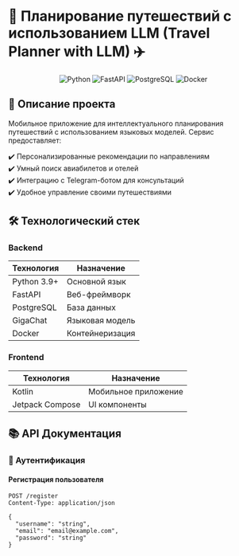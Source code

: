 # 🧸 Планирование путешествий с использованием LLM (Travel Planner with LLM) ✈️

<div align="center">
  <img src="https://img.shields.io/badge/Python-3.9+-blue?logo=python" alt="Python">
  <img src="https://img.shields.io/badge/FastAPI-0.68+-green?logo=fastapi" alt="FastAPI">
  <img src="https://img.shields.io/badge/PostgreSQL-13+-blue?logo=postgresql" alt="PostgreSQL">
  <img src="https://img.shields.io/badge/Docker-20.10+-blue?logo=docker" alt="Docker">
</div>

## 📝 Описание проекта
Мобильное приложение для интеллектуального планирования путешествий с использованием языковых моделей. Сервис предоставляет:

✔️ Персонализированные рекомендации по направлениям  
✔️ Умный поиск авиабилетов и отелей  
✔️ Интеграцию с Telegram-ботом для консультаций  
✔️ Удобное управление своими путешествиями  

## 🛠 Технологический стек

### Backend
| Технология | Назначение |
|------------|------------|
| Python 3.9+ | Основной язык |
| FastAPI | Веб-фреймворк |
| PostgreSQL | База данных |
| GigaChat | Языковая модель |
| Docker | Контейнеризация |

### Frontend
| Технология | Назначение |
|------------|------------|
| Kotlin | Мобильное приложение |
| Jetpack Compose | UI компоненты |

## 📚 API Документация

### 🔐 Аутентификация

#### Регистрация пользователя
```http
POST /register
Content-Type: application/json

{
  "username": "string",
  "email": "email@example.com",
  "password": "string"
}
